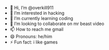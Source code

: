 - 👋 Hi, I’m @overkill911
- 👀 I’m interested in hacking
- 🌱 I’m currently learning coding
- 💞️ I’m looking to collaborate on mr beast video
- 📫 How to reach me gmail
- 😄 Pronouns: he/him
- ⚡ Fun fact: i like games

<!---
overkill911/overkill911 is a ✨ special ✨ repository because its `README.md` (this file) appears on your GitHub profile.
You can click the Preview link to take a look at your changes.
--->
